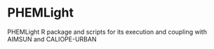 # PHEMLight

PHEMLight R package and scripts for its execution and coupling with AIMSUN and CALIOPE-URBAN